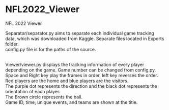 # NFL2022_Viewer
NFL 2022 Viewer

Separator/separator.py aims to separate each individual game tracking data, which was downloaded from Kaggle. Separate files located in Exports folder. <br /> 
config.py file is for the paths of the source. 
<br /> <br /> 

Viewer/viewer.py displays the tracking information of every player depending on the game. Game number can be changed from config.py. <br /> 
Space and Right key play the frames in order, left key reverses the order. <br /> 
Red players are the home and blue players are the visitors. <br /> 
The purple dot represents the direction and the black dot represents the orientation of each player. <br /> 
The Brown circle represents the ball. <br /> 
Game ID, time, unique events, and teams are shown at the title. <br /> 

